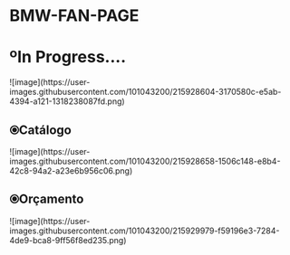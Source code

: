 # BMW-FAN-PAGE
<h1>ºIn Progress....</h1>
![image](https://user-images.githubusercontent.com/101043200/215928604-3170580c-e5ab-4394-a121-1318238087fd.png)
<h2>⦿Catálogo</h2>
![image](https://user-images.githubusercontent.com/101043200/215928658-1506c148-e8b4-42c8-94a2-a23e6b956c06.png)
<h2>⦿Orçamento</h2>
![image](https://user-images.githubusercontent.com/101043200/215929979-f59196e3-7284-4de9-bca8-9ff56f8ed235.png)


